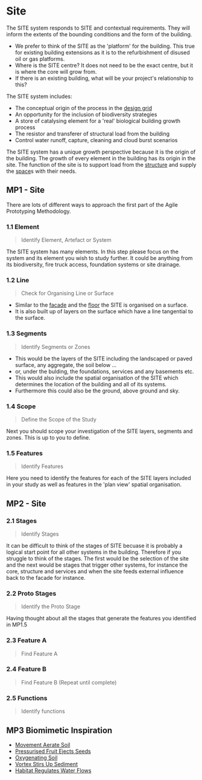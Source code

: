 # Site

The SITE system responds to SITE and contextual requirements. They will inform the extents of the bounding conditions and the form of the building.
* We prefer to think of the SITE as the 'platform' for the building. This true for existing building extensions as it is to the refurbishment of disused oil or gas platforms. 
* Where is the SITE centre? It does not need to be the exact centre, but it is where the core will grow from.
* If there is an existing building, what will be your project's relationship to this?

The SITE system includes:
* The conceptual origin of the process in the [design grid]
* An opportunity for the inclusion of biodiversity strategies
* A store of catalysing element for a 'real' biological building growth process
* The resistor and transferer of structural load from the building
* Control water runoff, capture, cleaning and cloud burst scenarios

The SITE system has a unique growth perspective because it is the origin of the building. The growth of every element in the building has its origin in the site. The function of the site is to support load from the [structure] and supply the [space]s with their needs.

## MP1 - Site
There are lots of different ways to approach the first part of the Agile Prototyping Methodology.

### 1.1 Element
> Identify Element, Artefact or System

The SITE system has many elements. In this step please focus on the system and its element you wish to study further. It could be anything from its biodiversity, fire truck access, foundation systems or site drainage.

### 1.2 Line
> Check for Organising Line or Surface

* Similar to the [facade] and the [floor] the SITE is organised on a surface.
* It is also built up of layers on the surface which have a line tangential to the surface.

### 1.3 Segments
> Identify Segments or Zones

* This would be the layers of the SITE including the landscaped or paved surface, any aggregate, the soil below ...
* or, under the bulding, the foundations, services and any basements etc.
* This would also include the spatial organisatIon of the SITE which determines the location of the building and all of its systems.
* Furthermore this could also be the ground, above ground and sky.

### 1.4 Scope
> Define the Scope of the Study

Next you should scope your investigation of the SITE layers, segments and zones. This is up to you to define.

### 1.5 Features
> Identify Features

Here you need to identify the features for each of the SITE layers included in your study as well as features in the 'plan view' spatial organisation. 

## MP2 - Site

### 2.1 Stages
> Identify Stages

It can be difficult to think of the stages of SITE becuase it is probably a logical start point for all other systems in the building. Therefore if you struggle to think of the stages. The first would be the selection of the site and the next would be stages that trigger other systems, for instance the core, structure and services and when the site feeds external influence back to the facade for instance.

### 2.2 Proto Stages
> Identify the Proto Stage

Having thought about all the stages that generate the features you identified in MP1.5

### 2.3 Feature A
> Find Feature A

### 2.4 Feature B
> Find Feature B (Repeat until complete)

### 2.5 Functions
> Identify functions


[site]: /Agile/Systems/Site
[floor]: /Agile/Systems/Floor
[facade]: /Agile/Systems/Facade
[core]: /Agile/Systems/Core
[space]: /Agile/Systems/Space
[structure]: /Agile/Systems/Structure
[services]: /Agile/Systems/Services
[fire]: /Agile/Systems/Fire
[materials]: /Agile/Systems/Materials
[build]: /Agile/Systems/Build

## MP3 Biomimetic Inspiration
* [Movement Aerate Soil](https://asknature.org/strategy/movements-aerate-soil/)
* [Pressurised Fruit Ejects Seeds](https://asknature.org/strategy/pressurized-fruit-ejects-seeds/)
* [Oxygenating Soil](https://asknature.org/strategy/oxygenating-soil/)
* [Vortex Stirs Up Sediment](https://asknature.org/strategy/vortex-stirs-up-sediment/)
* [Habitat Regulates Water Flows](https://asknature.org/strategy/habitat-regulates-water-flows/)


[design grid]: /Agile/Concepts/DesignGrid
